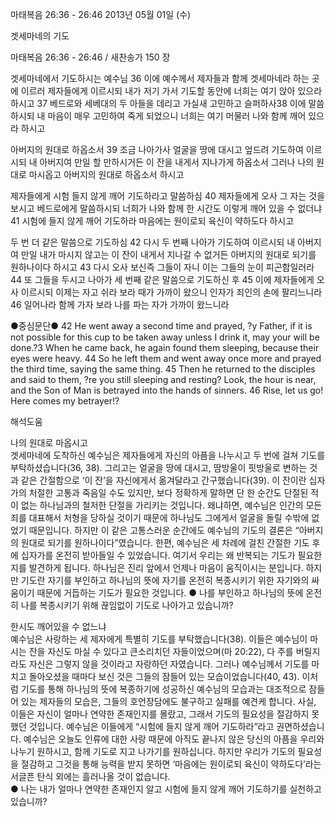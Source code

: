 마태복음 26:36 - 26:46 
2013년 05월 01일 (수)

겟세마네의 기도



마태복음 26:36 - 26:46 / 새찬송가 150 장


겟세마네에서 기도하시는 예수님
36 이에 예수께서 제자들과 함께 겟세마네라 하는 곳에 이르러 제자들에게 이르시되 내가 저기 가서 기도할 동안에 너희는 여기 앉아 있으라 하시고 37 베드로와 세베대의 두 아들을 데리고 가실새 고민하고 슬퍼하사38 이에 말씀하시되 내 마음이 매우 고민하여 죽게 되었으니 너희는 여기 머물러 나와 함께 깨어 있으라 하시고

아버지의 원대로 하옵소서
39 조금 나아가사 얼굴을 땅에 대시고 엎드려 기도하여 이르시되 내 아버지여 만일 할 만하시거든 이 잔을 내게서 지나가게 하옵소서 그러나 나의 원대로 마시옵고 아버지의 원대로 하옵소서 하시고

제자들에게 시험 들지 않게 깨어 기도하라고 말씀하심
40 제자들에게 오사 그 자는 것을 보시고 베드로에게 말씀하시되 너희가 나와 함께 한 시간도 이렇게 깨어 있을 수 없더냐 41 시험에 들지 않게 깨어 기도하라 마음에는 원이로되 육신이 약하도다 하시고

두 번 더 같은 말씀으로 기도하심
42 다시 두 번째 나아가 기도하여 이르시되 내 아버지여 만일 내가 마시지 않고는 이 잔이 내게서 지나갈 수 없거든 아버지의 원대로 되기를 원하나이다 하시고 43 다시 오사 보신즉 그들이 자니 이는 그들의 눈이 피곤함일러라 44 또 그들을 두시고 나아가 세 번째 같은 말씀으로 기도하신 후 45 이에 제자들에게 오사 이르시되 이제는 자고 쉬라 보라 때가 가까이 왔으니 인자가 죄인의 손에 팔리느니라 46 일어나라 함께 가자 보라 나를 파는 자가 가까이 왔느니라

●중심문단●
42 He went away a second time and prayed, ?y Father, if it is not possible for this cup to be taken away unless I drink it, may your will be done.?3 When he came back, he again found them sleeping, because their eyes were heavy.  44 So he left them and went away once more and prayed the third time, saying the same thing. 45 Then he returned to the disciples and said to them, ?re you still sleeping and resting? Look, the hour is near, and the Son of Man is betrayed into the hands of sinners. 46 Rise, let us go! Here comes my betrayer!?

해석도움





나의 원대로 마옵시고  
겟세마네에 도착하신 예수님은 제자들에게 자신의 아픔을 나누시고 두 번에 걸쳐 기도를 부탁하셨습니다(36, 38). 그리고는 얼굴을 땅에 대시고, 땀방울이 핏방울로 변하는 것과 같은 간절함으로 ‘이 잔’을 자신에게서 옮겨달라고 간구했습니다(39). 이 잔이란 십자가의 처절한 고통과 죽음일 수도 있지만, 보다 정확하게 말하면 단 한 순간도 단절된 적이 없는 하나님과의 철저한 단절을 가리키는 것입니다. 왜냐하면, 예수님은 인간의 모든 죄를 대표해서 처형을 당하실 것이기 때문에 하나님도 그에게서 얼굴을 돌릴 수밖에 없었기 때문입니다. 하지만 이 같은 고통스러운 순간에도 예수님의 기도의 결론은 “아버지의 원대로 되기를 원하나이다”였습니다. 한편, 예수님은 세 차례에 걸친 간절한 기도 후에 십자가를 온전히 받아들일 수 있었습니다. 여기서 우리는 왜 반복되는 기도가 필요한지를 발견하게 됩니다. 하나님은 진리 앞에서 언제나 마음이 움직이시는 분입니다. 하지만 기도란 자기를 부인하고 하나님의 뜻에 자기를 온전히 복종시키기 위한 자기와의 싸움이기 때문에 거듭하는 기도가 필요한 것입니다. 
● 나를 부인하고 하나님의 뜻에 온전히 나를 복종시키기 위해 끊임없이 기도로 나아가고 있습니까?

한시도 깨어있을 수 없느냐  
예수님은 사랑하는 세 제자에게 특별히 기도를 부탁했습니다(38). 이들은 예수님이 마시는 잔을 자신도 마실 수 있다고 큰소리치던 자들이었으며(마 20:22), 다 주를 버릴지라도 자신은 그렇지 않을 것이라고 자랑하던 자였습니다. 그러나 예수님께서 기도를 마치고 돌아오셨을 때마다 보신 것은 그들의 잠들어 있는 모습이었습니다(40, 43). 이처럼 기도를 통해 하나님의 뜻에 복종하기에 성공하신 예수님의 모습과는 대조적으로 잠들어 있는 제자들의 모습은, 그들의 호언장담에도 불구하고 실패를 예견케 합니다. 사실, 이들은 자신이 얼마나 연약한 존재인지를 몰랐고, 그래서 기도의 필요성을 절감하지 못했던 것입니다. 예수님은 이들에게 “시험에 들지 않게 깨어 기도하라”라고 권면하셨습니다. 예수님은 오늘도 인류에 대한 사랑 때문에 아직도 끝나지 않은 당신의 아픔을 우리와 나누기 원하시고, 함께 기도로 지고 나가기를 원하십니다. 하지만 우리가 기도의 필요성을 절감하고 그것을 통해 능력을 받지 못하면 ‘마음에는 원이로되 육신이 약하도다’라는 서글픈 탄식 외에는 흘러나올 것이 없습니다.  
● 나는 내가 얼마나 연약한 존재인지 알고 시험에 들지 않게 깨어 기도하기를 실천하고 있습니까?